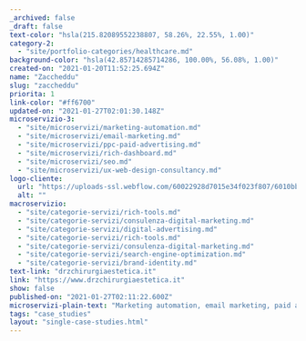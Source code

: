 ```yaml
---
_archived: false
_draft: false
text-color: "hsla(215.82089552238807, 58.26%, 22.55%, 1.00)"
category-2:
  - "site/portfolio-categories/healthcare.md"
background-color: "hsla(42.85714285714286, 100.00%, 56.08%, 1.00)"
created-on: "2021-01-20T11:52:25.694Z"
name: "Zaccheddu"
slug: "zaccheddu"
priorita: 1
link-color: "#ff6700"
updated-on: "2021-01-27T02:01:30.148Z"
microservizio-3:
  - "site/microservizi/marketing-automation.md"
  - "site/microservizi/email-marketing.md"
  - "site/microservizi/ppc-paid-advertising.md"
  - "site/microservizi/rich-dashboard.md"
  - "site/microservizi/seo.md"
  - "site/microservizi/ux-web-design-consultancy.md"
logo-cliente:
  url: "https://uploads-ssl.webflow.com/60022928d7015e34f023f807/6010bb18d0184e81a8829aff_6008193f3a8490c8a1786249_zaccheddu.png"
  alt: ""
macroservizio:
  - "site/categorie-servizi/rich-tools.md"
  - "site/categorie-servizi/consulenza-digital-marketing.md"
  - "site/categorie-servizi/digital-advertising.md"
  - "site/categorie-servizi/rich-tools.md"
  - "site/categorie-servizi/consulenza-digital-marketing.md"
  - "site/categorie-servizi/search-engine-optimization.md"
  - "site/categorie-servizi/brand-identity.md"
text-link: "drzchirurgiaestetica.it"
link: "https://www.drzchirurgiaestetica.it"
show: false
published-on: "2021-01-27T02:11:22.600Z"
microservizi-plain-text: "Marketing automation, email marketing, paid advertising, Rich dashboard, SEO, UX & web design"
tags: "case_studies"
layout: "single-case-studies.html"
---
```



